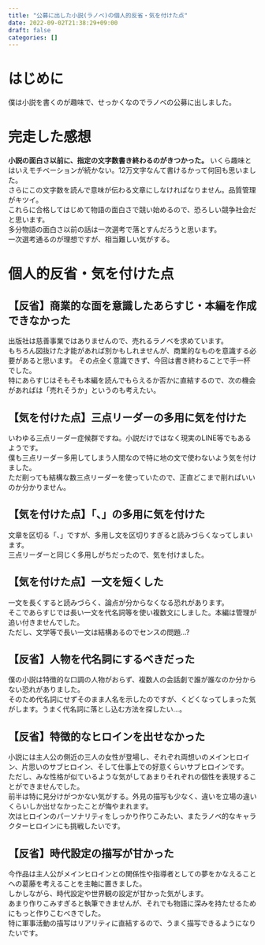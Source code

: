 ```yaml
---
title: "公募に出した小説(ラノベ)の個人的反省・気を付けた点"
date: 2022-09-02T21:38:29+09:00
draft: false
categories: []
---
```


# はじめに
僕は小説を書くのが趣味で、せっかくなのでラノベの公募に出しました。   

# 完走した感想
**小説の面白さ以前に、指定の文字数書き終わるのがきつかった。** いくら趣味とはいえモチベーションが続かない。12万文字なんて書けるかって何回も思いました。    
さらにこの文字数を読んで意味が伝わる文章にしなければなりません。品質管理がキツイ。    
これらに合格してはじめて物語の面白さで競い始めるので、恐ろしい競争社会だと思います。    
多分物語の面白さ以前の話は一次選考で落とすんだろうと思います。    
一次選考通るのが理想ですが、相当難しい気がする。    

# 個人的反省・気を付けた点

## 【反省】商業的な面を意識したあらすじ・本編を作成できなかった
出版社は慈善事業ではありませんので、売れるラノベを求めています。   
もちろん図抜けた才能があれば別かもしれませんが、商業的なものを意識する必要があると思います。
その点全く意識できず、今回は書き終わることで手一杯でした。   
特にあらすじはそもそも本編を読んでもらえるか否かに直結するので、次の機会があればは「売れそうか」というのも考えたい。

## 【気を付けた点】三点リーダーの多用に気を付けた
いわゆる三点リーダー症候群ですね。小説だけではなく現実のLINE等でもあるようです。   
僕も三点リーダー多用してしまう人間なので特に地の文で使わないよう気を付けました。    
ただ削っても結構な数三点リーダーを使っていたので、正直どこまで削ればいいのか分かりません。

## 【気を付けた点】「、」の多用に気を付けた
文章を区切る「、」ですが、多用し文を区切りすぎると読みづらくなってしまいます。    
三点リーダーと同じく多用しがちだったので、気を付けました。   

## 【気を付けた点】一文を短くした
一文を長くすると読みづらく、論点が分からなくなる恐れがあります。   
そこであらすじでは長い一文を代名詞等を使い複数文にしました。本編は管理が追い付きませんでした。   
ただし、文学等で長い一文は結構あるのでセンスの問題…?     

## 【反省】人物を代名詞にするべきだった
僕の小説は特徴的な口調の人物がおらず、複数人の会話劇で誰が誰なのか分からない恐れがありました。   
そのため代名詞にせずそのまま人名を示したのですが、くどくなってしまった気がします。うまく代名詞に落とし込む方法を探したい…。   
## 【反省】特徴的なヒロインを出せなかった
小説には主人公の側近の三人の女性が登場し、それぞれ両想いのメインヒロイン、片思いのサブヒロイン、そして仕事上での好意くらいサブヒロインです。   
ただし、みな性格が似ているような気がしてあまりそれぞれの個性を表現することができませんでした。   
前半は特に見分けがつかない気がする。外見の描写も少なく、違いを立場の違いくらいしか出せなかったことが悔やまれます。    
次はヒロインのパーソナリティをしっかり作りこみたい、またラノベ的なキャラクターヒロインにも挑戦したいです。

## 【反省】時代設定の描写が甘かった
今作品は主人公がメインヒロインとの関係性や指導者としての夢をかなえることへの葛藤を考えることを主軸に置きました。    
しかしながら、時代設定や世界観の設定が甘かった気がします。    
あまり作りこみすぎると執筆できませんが、それでも物語に深みを持たせるためにもっと作りこむべきでした。    
特に軍事活動の描写はリアリティに直結するので、うまく描写できるようになりたいです。


